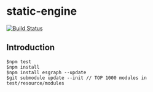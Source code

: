 # static-engine

[![Build Status](https://travis-ci.com/n3rdjs/static-engine.svg?token=4znX3zQuucJMqUNp8VmV&branch=master)](https://travis-ci.com/n3rdjs/static-engine)

## Introduction

```
$npm test
$npm install
$npm install esgraph --update
$git submodule update --init // TOP 1000 modules in test/resource/modules
```
